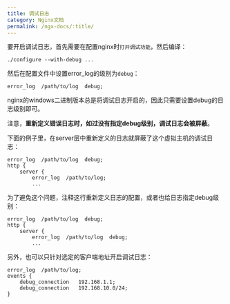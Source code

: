 ```yaml
---
title: 调试日志
category: Nginx文档
permalink: /ngx-docs/:title/
---
```


要开启调试日志，首先需要在配置nginx时`打开调试功能`，然后编译：

    ./configure --with-debug ...

然后在配置文件中设置error_log的级别为`debug`：

    error_log  /path/to/log  debug;

nginx的windows二进制版本总是将调试日志开启的，因此只需要设置debug的日志级别即可。

注意，**重新定义错误日志时，如过没有指定debug级别，调试日志会被屏蔽**。

下面的例子里，在server层中重新定义的日志就屏蔽了这个虚拟主机的调试日志：

    error_log  /path/to/log  debug;
    http {
        server {
            error_log  /path/to/log;
            ...

为了避免这个问题，注释这行重新定义日志的配置，或者也给日志指定debug级别：

    error_log  /path/to/log  debug;
    http {
        server {
            error_log  /path/to/log  debug;
            ...

另外，也可以只针对选定的客户端地址开启调试日志：

    error_log  /path/to/log;
    events {
        debug_connection   192.168.1.1;
        debug_connection   192.168.10.0/24;
    }
